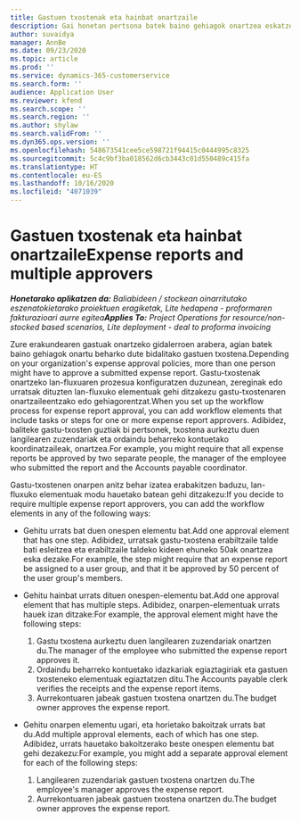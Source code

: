 ```yaml
---
title: Gastuen txostenak eta hainbat onartzaile
description: Gai honetan pertsona batek baino gehiagok onartzea eskatzen duten gastuen txostenen inguruko informazioa ematen da.
author: suvaidya
manager: AnnBe
ms.date: 09/23/2020
ms.topic: article
ms.prod: ''
ms.service: dynamics-365-customerservice
ms.search.form: ''
audience: Application User
ms.reviewer: kfend
ms.search.scope: ''
ms.search.region: ''
ms.author: shylaw
ms.search.validFrom: ''
ms.dyn365.ops.version: ''
ms.openlocfilehash: 548673541cee5ce598721f94415c0444995c8325
ms.sourcegitcommit: 5c4c9bf3ba018562d6cb3443c01d550489c415fa
ms.translationtype: HT
ms.contentlocale: eu-ES
ms.lasthandoff: 10/16/2020
ms.locfileid: "4071039"
---
```

# <a name="expense-reports-and-multiple-approvers"></a><span data-ttu-id="ca8e0-103">Gastuen txostenak eta hainbat onartzaile</span><span class="sxs-lookup"><span data-stu-id="ca8e0-103">Expense reports and multiple approvers</span></span>

<span data-ttu-id="ca8e0-104">_**Honetarako aplikatzen da:** Baliabideen / stockean oinarritutako eszenatokietarako proiektuen eragiketak, Lite hedapena - proformaren fakturazioari aurre egitea_</span><span class="sxs-lookup"><span data-stu-id="ca8e0-104">_**Applies To:** Project Operations for resource/non-stocked based scenarios, Lite deployment - deal to proforma invoicing_</span></span>

<span data-ttu-id="ca8e0-105">Zure erakundearen gastuak onartzeko gidalerroen arabera, agian batek baino gehiagok onartu beharko dute bidalitako gastuen txostena.</span><span class="sxs-lookup"><span data-stu-id="ca8e0-105">Depending on your organization's expense approval policies, more than one person might have to approve a submitted expense report.</span></span> <span data-ttu-id="ca8e0-106">Gastu-txostenak onartzeko lan-fluxuaren prozesua konfiguratzen duzunean, zereginak edo urratsak dituzten lan-fluxuko elementuak gehi ditzakezu gastu-txostenaren onartzaileentzako edo gehiagorentzat.</span><span class="sxs-lookup"><span data-stu-id="ca8e0-106">When you set up the workflow process for expense report approval, you can add workflow elements that include tasks or steps for one or more expense report approvers.</span></span> <span data-ttu-id="ca8e0-107">Adibidez, baliteke gastu-txosten guztiak bi pertsonek, txostena aurkeztu duen langilearen zuzendariak eta ordaindu beharreko kontuetako koordinatzaileak, onartzea.</span><span class="sxs-lookup"><span data-stu-id="ca8e0-107">For example, you might require that all expense reports be approved by two separate people, the manager of the employee who submitted the report and the Accounts payable coordinator.</span></span>

<span data-ttu-id="ca8e0-108">Gastu-txostenen onarpen anitz behar izatea erabakitzen baduzu, lan-fluxuko elementuak modu hauetako batean gehi ditzakezu:</span><span class="sxs-lookup"><span data-stu-id="ca8e0-108">If you decide to require multiple expense report approvers, you can add the workflow elements in any of the following ways:</span></span>

- <span data-ttu-id="ca8e0-109">Gehitu urrats bat duen onespen elementu bat.</span><span class="sxs-lookup"><span data-stu-id="ca8e0-109">Add one approval element that has one step.</span></span> <span data-ttu-id="ca8e0-110">Adibidez, urratsak gastu-txostena erabiltzaile talde bati esleitzea eta erabiltzaile taldeko kideen ehuneko 50ak onartzea eska dezake.</span><span class="sxs-lookup"><span data-stu-id="ca8e0-110">For example, the step might require that an expense report be assigned to a user group, and that it be approved by 50 percent of the user group's members.</span></span>
- <span data-ttu-id="ca8e0-111">Gehitu hainbat urrats dituen onespen-elementu bat.</span><span class="sxs-lookup"><span data-stu-id="ca8e0-111">Add one approval element that has multiple steps.</span></span> <span data-ttu-id="ca8e0-112">Adibidez, onarpen-elementuak urrats hauek izan ditzake:</span><span class="sxs-lookup"><span data-stu-id="ca8e0-112">For example, the approval element might have the following steps:</span></span>

    1. <span data-ttu-id="ca8e0-113">Gastu txostena aurkeztu duen langilearen zuzendariak onartzen du.</span><span class="sxs-lookup"><span data-stu-id="ca8e0-113">The manager of the employee who submitted the expense report approves it.</span></span>
    2. <span data-ttu-id="ca8e0-114">Ordaindu beharreko kontuetako idazkariak egiaztagiriak eta gastuen txosteneko elementuak egiaztatzen ditu.</span><span class="sxs-lookup"><span data-stu-id="ca8e0-114">The Accounts payable clerk verifies the receipts and the expense report items.</span></span>
    3. <span data-ttu-id="ca8e0-115">Aurrekontuaren jabeak gastuen txostena onartzen du.</span><span class="sxs-lookup"><span data-stu-id="ca8e0-115">The budget owner approves the expense report.</span></span>

- <span data-ttu-id="ca8e0-116">Gehitu onarpen elementu ugari, eta horietako bakoitzak urrats bat du.</span><span class="sxs-lookup"><span data-stu-id="ca8e0-116">Add multiple approval elements, each of which has one step.</span></span> <span data-ttu-id="ca8e0-117">Adibidez, urrats hauetako bakoitzerako beste onespen elementu bat gehi dezakezu:</span><span class="sxs-lookup"><span data-stu-id="ca8e0-117">For example, you might add a separate approval element for each of the following steps:</span></span>

    1. <span data-ttu-id="ca8e0-118">Langilearen zuzendariak gastuen txostena onartzen du.</span><span class="sxs-lookup"><span data-stu-id="ca8e0-118">The employee's manager approves the expense report.</span></span>
    2. <span data-ttu-id="ca8e0-119">Aurrekontuaren jabeak gastuen txostena onartzen du.</span><span class="sxs-lookup"><span data-stu-id="ca8e0-119">The budget owner approves the expense report.</span></span>
